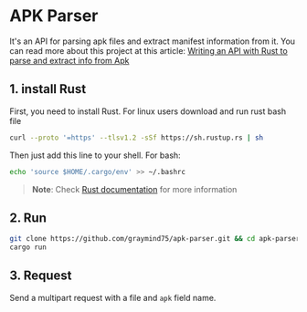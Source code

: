 # APK Parser

It's an API for parsing apk files and extract manifest information from it. You can read more about this project at this article: [Writing an API with Rust to parse and extract info from Apk](https://benyaamin.com/post/writing-an-api-with-rust-to-parse-and-extract-info-from-apk/)

## 1. install Rust

First, you need to install Rust. For linux users download and run rust bash file

```bash
curl --proto '=https' --tlsv1.2 -sSf https://sh.rustup.rs | sh
```

Then just add this line to your shell. For bash:

```bash
echo 'source $HOME/.cargo/env' >> ~/.bashrc
```

> **Note**: Check [Rust documentation](https://www.rust-lang.org/tools/install) for more information

## 2. Run

```bash
git clone https://github.com/graymind75/apk-parser.git && cd apk-parser
cargo run
```

## 3. Request

Send a multipart request with a file and `apk` field name.
